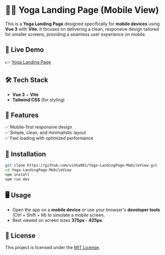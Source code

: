 
# 🧘‍♀️ Yoga Landing Page (Mobile View)

This is a **Yoga Landing Page** designed specifically for **mobile devices** using **Vue 3** with **Vite**. It focuses on delivering a clean, responsive design tailored for smaller screens, providing a seamless user experience on mobile.

## 🚀 **Live Demo**
👉 [Yoga Landing Page](https://yoga-landing-page-mobile-view.vercel.app)

## 🛠️ **Tech Stack**
- **Vue 3** + **Vite**  
- **Tailwind CSS** (for styling)  

## 📱 **Features**
✅ Mobile-first responsive design  
✅ Simple, clean, and minimalistic layout  
✅ Fast loading with optimized performance  

## 📂 **Installation**
```bash
git clone https://github.com/sinha001/Yoga-LandingPage-MobileView.git
cd Yoga-LandingPage-MobileView
npm install
npm run dev
```

## 🖥️ **Usage**
- Open the app on a **mobile device** or use your browser's **developer tools** (Ctrl + Shift + M) to simulate a mobile screen.  
- Best viewed on screen sizes **375px - 425px**.  



## 📄 **License**
This project is licensed under the [MIT License](LICENSE).
